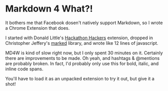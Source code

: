 Markdown 4 What?!
=====

It bothers me that Facebook dosen't natively support Markdown, so I wrote a Chrome Extension that does.

I started with Donald Little's [Hackathon Hackers](https://github.com/dmlittle/hackathon-hackers-facebook-tags) extension, dropped in Christopher Jeffery's [marked](https://github.com/chjj/marked) library, and wrote like 12 lines of javascript.

MD4W is kind of slow right now, but I only spent 30 minutes on it. Certainly there are improvements to be made. Oh yeah, and hashtags & @mentions are probably broken. In fact, I'd probably only use this for bold, italic, and inline code spans.

You'll have to load it as an unpacked extension to try it out, but give it a shot!
